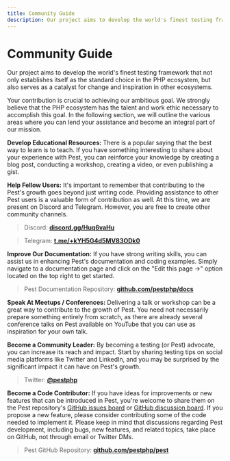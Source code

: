 ```yaml
---
title: Community Guide
description: Our project aims to develop the world's finest testing framework that not only establishes itself as the standard choice in the PHP ecosystem, but also serves as a catalyst for change and inspiration in other ecosystems.
---
```


# Community Guide

Our project aims to develop the world's finest testing framework that not only establishes itself as the standard choice in the PHP ecosystem, but also serves as a catalyst for change and inspiration in other ecosystems.

Your contribution is crucial to achieving our ambitious goal. We strongly believe that the PHP ecosystem has the talent and work ethic necessary to accomplish this goal. In the following section, we will outline the various areas where you can lend your assistance and become an integral part of our mission.

**Develop Educational Resources:** There is a popular saying that the best way to learn is to teach. If you have something interesting to share about your experience with Pest, you can reinforce your knowledge by creating a blog post, conducting a workshop, creating a video, or even publishing a gist.

**Help Fellow Users:** It's important to remember that contributing to the Pest's  growth goes beyond just writing code. Providing assistance to other Pest users is a valuable form of contribution as well. At this time, we are present on Discord and Telegram. However, you are free to create other community channels.

> Discord: **[discord.gg/Huq6vaHu](https://discord.gg/Huq6vaHu)**

> Telegram: **[t.me/+kYH5G4d5MV83ODk0](https://t.me/+kYH5G4d5MV83ODk0)**

**Improve Our Documentation:** If you have strong writing skills, you can assist us in enhancing Pest's documentation and coding examples. Simply navigate to a documentation page and click on the "Edit this page →" option located on the top right to get started.

> Pest Documentation Repository: **[github.com/pestphp/docs](https://github.com/pestphp/docs)**

**Speak At Meetups / Conferences:** Delivering a talk or workshop can be a great way to contribute to the growth of Pest. You need not necessarily prepare something entirely from scratch, as there are already several conference talks on Pest available on YouTube that you can use as inspiration for your own talk.

**Become a Community Leader:** By becoming a testing (or Pest) advocate, you can increase its reach and impact. Start by sharing testing tips on social media platforms like Twitter and LinkedIn, and you may be surprised by the significant impact it can have on Pest's growth.

> Twitter: **[@pestphp](https://twitter.com/pestphp)**

**Become a Code Contributor:** If you have ideas for improvements or new features that can be introduced in Pest, you're welcome to share them on the Pest repository's [GitHub issues board](https://github.com/pestphp/pest/issues) or [GitHub discussion board](https://github.com/pestphp/pest/discussions). If you propose a new feature, please consider contributing some of the code needed to implement it. Please keep in mind that discussions regarding Pest development, including bugs, new features, and related topics, take place on GitHub, not through email or Twitter DMs.

> Pest GitHub Repository: **[github.com/pestphp/pest](https://github.com/pestphp/pest)**
